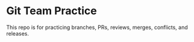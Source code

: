 # Git Team Practice

This repo is for practicing branches, PRs, reviews, merges, conflicts, and releases.
